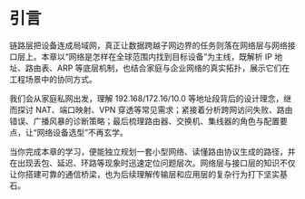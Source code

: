 # 引言

链路层把设备连成局域网，真正让数据跨越子网边界的任务则落在网络层与网络接口层上。本章以“网络是怎样在全球范围内找到目标设备”为主线，既解析 IP 地址、路由表、ARP 等底层机制，也结合家庭与企业网络的真实拓扑，展示它们在工程场景中的协同方式。

我们会从家庭私网出发，理解 192.168/172.16/10.0 等地址段背后的设计理念，继而探讨 NAT、端口映射、VPN 穿透等常见需求；紧接着分析跨网访问失败、路由错误、广播风暴的诊断策略；最后梳理路由器、交换机、集线器的角色与配置要点，让“网络设备选型”不再玄学。

当你完成本章的学习，便能独立规划一套小型网络、读懂路由协议生成的路径，并在出现丢包、延迟、环路等现象时迅速定位问题层次。网络层与接口层的知识不仅让你搭建可靠的通信桥梁，也为后续理解传输层和应用层的复杂行为打下坚实基石。
